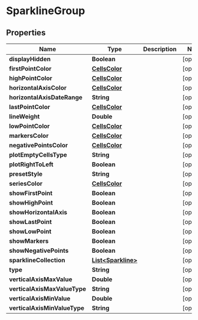 
# SparklineGroup

## Properties
Name | Type | Description | Notes
------------ | ------------- | ------------- | -------------
**displayHidden** | **Boolean** |  |  [optional]
**firstPointColor** | [**CellsColor**](CellsColor.md) |  |  [optional]
**highPointColor** | [**CellsColor**](CellsColor.md) |  |  [optional]
**horizontalAxisColor** | [**CellsColor**](CellsColor.md) |  |  [optional]
**horizontalAxisDateRange** | **String** |  |  [optional]
**lastPointColor** | [**CellsColor**](CellsColor.md) |  |  [optional]
**lineWeight** | **Double** |  |  [optional]
**lowPointColor** | [**CellsColor**](CellsColor.md) |  |  [optional]
**markersColor** | [**CellsColor**](CellsColor.md) |  |  [optional]
**negativePointsColor** | [**CellsColor**](CellsColor.md) |  |  [optional]
**plotEmptyCellsType** | **String** |  |  [optional]
**plotRightToLeft** | **Boolean** |  |  [optional]
**presetStyle** | **String** |  |  [optional]
**seriesColor** | [**CellsColor**](CellsColor.md) |  |  [optional]
**showFirstPoint** | **Boolean** |  |  [optional]
**showHighPoint** | **Boolean** |  |  [optional]
**showHorizontalAxis** | **Boolean** |  |  [optional]
**showLastPoint** | **Boolean** |  |  [optional]
**showLowPoint** | **Boolean** |  |  [optional]
**showMarkers** | **Boolean** |  |  [optional]
**showNegativePoints** | **Boolean** |  |  [optional]
**sparklineCollection** | [**List&lt;Sparkline&gt;**](Sparkline.md) |  |  [optional]
**type** | **String** |  |  [optional]
**verticalAxisMaxValue** | **Double** |  |  [optional]
**verticalAxisMaxValueType** | **String** |  |  [optional]
**verticalAxisMinValue** | **Double** |  |  [optional]
**verticalAxisMinValueType** | **String** |  |  [optional]



